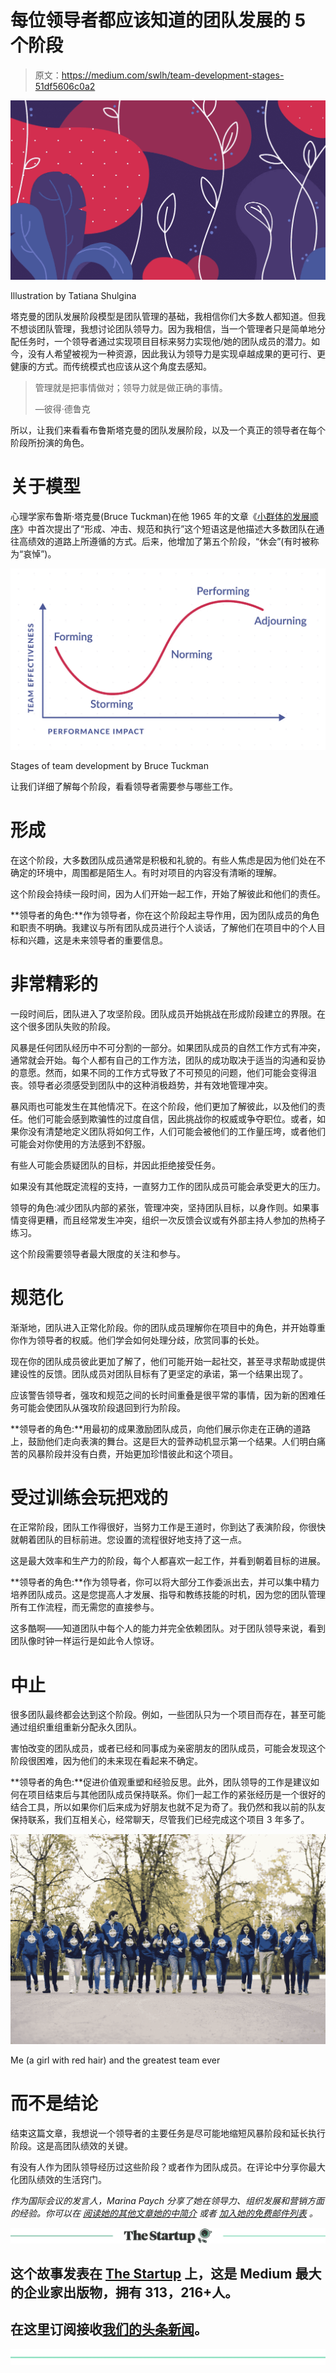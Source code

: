 # 每位领导者都应该知道的团队发展的 5 个阶段

> 原文：<https://medium.com/swlh/team-development-stages-51df5606c0a2>

![](img/7342ea573c3e6e2963bc7b3bcad663c4.png)

Illustration by Tatiana Shulgina

塔克曼的团队发展阶段模型是团队管理的基础，我相信你们大多数人都知道。但我不想谈团队管理，我想讨论团队领导力。因为我相信，当一个管理者只是简单地分配任务时，一个领导者通过实现项目目标来努力实现他/她的团队成员的潜力。如今，没有人希望被视为一种资源，因此我认为领导力是实现卓越成果的更可行、更健康的方式。而传统模式也应该从这个角度去感知。

> 管理就是把事情做对；领导力就是做正确的事情。
> 
> —彼得·德鲁克

所以，让我们来看看布鲁斯塔克曼的团队发展阶段，以及一个真正的领导者在每个阶段所扮演的角色。

# 关于模型

心理学家布鲁斯·塔克曼(Bruce Tuckman)在他 1965 年的文章《[小群体的发展顺序](http://psycnet.apa.org/journals/bul/63/6/384/)》中首次提出了“形成、冲击、规范和执行”这个短语这是他描述大多数团队在通往高绩效的道路上所遵循的方式。后来，他增加了第五个阶段，“休会”(有时被称为“哀悼”)。

![](img/0cbf8f4c03de9d05e91b46e369dee1ac.png)

Stages of team development by Bruce Tuckman

让我们详细了解每个阶段，看看领导者需要参与哪些工作。

# 形成

在这个阶段，大多数团队成员通常是积极和礼貌的。有些人焦虑是因为他们处在不确定的环境中，周围都是陌生人。有时对项目的内容没有清晰的理解。

这个阶段会持续一段时间，因为人们开始一起工作，开始了解彼此和他们的责任。

**领导者的角色:**作为领导者，你在这个阶段起主导作用，因为团队成员的角色和职责不明确。我建议与所有团队成员进行个人谈话，了解他们在项目中的个人目标和兴趣，这是未来领导者的重要信息。

# 非常精彩的

一段时间后，团队进入了攻坚阶段。团队成员开始挑战在形成阶段建立的界限。在这个很多团队失败的阶段。

风暴是任何团队经历中不可分割的一部分。如果团队成员的自然工作方式有冲突，通常就会开始。每个人都有自己的工作方法，团队的成功取决于适当的沟通和妥协的意愿。然而，如果不同的工作方式导致了不可预见的问题，他们可能会变得沮丧。领导者必须感受到团队中的这种消极趋势，并有效地管理冲突。

暴风雨也可能发生在其他情况下。在这个阶段，他们更加了解彼此，以及他们的责任。他们可能会感到欺骗性的过度自信，因此挑战你的权威或争夺职位。或者，如果你没有清楚地定义团队将如何工作，人们可能会被他们的工作量压垮，或者他们可能会对你使用的方法感到不舒服。

有些人可能会质疑团队的目标，并因此拒绝接受任务。

如果没有其他既定流程的支持，一直努力工作的团队成员可能会承受更大的压力。

领导的角色:减少团队内部的紧张，管理冲突，坚持团队目标，以身作则。如果事情变得更糟，而且经常发生冲突，组织一次反馈会议或有外部主持人参加的热椅子练习。

这个阶段需要领导者最大限度的关注和参与。

# 规范化

渐渐地，团队进入正常化阶段。你的团队成员理解你在项目中的角色，并开始尊重你作为领导者的权威。他们学会如何处理分歧，欣赏同事的长处。

现在你的团队成员彼此更加了解了，他们可能开始一起社交，甚至寻求帮助或提供建设性的反馈。团队成员对团队目标有了更坚定的承诺，第一个结果出现了。

应该警告领导者，强攻和规范之间的长时间重叠是很平常的事情，因为新的困难任务可能会使团队从强攻阶段退回到行为阶段。

**领导者的角色:**用最初的成果激励团队成员，向他们展示你走在正确的道路上，鼓励他们走向表演的舞台。这是巨大的营养动机显示第一个结果。人们明白痛苦的风暴阶段并没有白费，开始更加珍惜彼此和这个项目。

# 受过训练会玩把戏的

在正常阶段，团队工作得很好，当努力工作是王道时，你到达了表演阶段，你很快就朝着团队的目标前进。您设置的流程很好地支持了这一点。

这是最大效率和生产力的阶段，每个人都喜欢一起工作，并看到朝着目标的进展。

**领导者的角色:**作为领导者，你可以将大部分工作委派出去，并可以集中精力培养团队成员。这是您提高人才发展、指导和教练技能的时机，因为您的团队管理所有工作流程，而无需您的直接参与。

这多酷啊——知道团队中每个人的能力并完全依赖团队。对于团队领导来说，看到团队像时钟一样运行是如此令人惊讶。

# 中止

很多团队最终都会达到这个阶段。例如，一些团队只为一个项目而存在，甚至可能通过组织重组重新分配永久团队。

害怕改变的团队成员，或者已经和同事成为亲密朋友的团队成员，可能会发现这个阶段很困难，因为他们的未来现在看起来不确定。

**领导者的角色:**促进价值观重塑和经验反思。此外，团队领导的工作是建议如何在项目结束后与其他团队成员保持联系。你们一起工作的紧张经历是一个很好的结合工具，所以如果你们后来成为好朋友也就不足为奇了。我仍然和我以前的队友保持联系，我们互相关心，经常聊天，尽管我们已经完成这个项目 3 年多了。

![](img/97f808618b8a8dd004a63f996d1e5da8.png)

Me (a girl with red hair) and the greatest team ever

# 而不是结论

结束这篇文章，我想说一个领导者的主要任务是尽可能地缩短风暴阶段和延长执行阶段。这是高团队绩效的关键。

有没有人作为团队领导经历过这些阶段？或者作为团队成员。在评论中分享你最大化团队绩效的生活窍门。

*作为国际会议的发言人，Marina Paych 分享了她在领导力、组织发展和营销方面的经验。你可以在* [*阅读她的其他文章她的中简介*](/@marina.paych) *或者* [*加入她的免费邮件列表*](https://upscri.be/a2bfdb/) *。*

[![](img/308a8d84fb9b2fab43d66c117fcc4bb4.png)](https://medium.com/swlh)

## 这个故事发表在 [The Startup](https://medium.com/swlh) 上，这是 Medium 最大的企业家出版物，拥有 313，216+人。

## 在这里订阅接收[我们的头条新闻](http://growthsupply.com/the-startup-newsletter/)。

[![](img/b0164736ea17a63403e660de5dedf91a.png)](https://medium.com/swlh)
